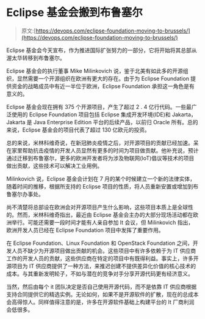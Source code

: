 # Eclipse 基金会搬到布鲁塞尔

> 原文:[https://devops.com/eclipse-foundation-moving-to-brussels/](https://devops.com/eclipse-foundation-moving-to-brussels/)

Eclipse 基金会今天宣布，作为推进国际扩张努力的一部分，它将开始将其总部从渥太华转移到布鲁塞尔。

Eclipse 基金会的执行董事 Mike Milinkovich 说，鉴于北美有如此多的开源组织，显然需要一个开源组织在欧洲有更大的存在。由于为 Eclipse Foundation 提供资金的战略成员中有近一半位于欧洲，Eclipse Foundation 承担这一角色是有意义的。

Eclipse 基金会现在拥有 375 个开源项目，产生了超过 2 . 4 亿行代码。一些最广泛使用的 Eclipse Foundation 项目包括 Eclipse 集成开发环境(IDE)和 Jakarta，Jakarta 是 Java Enterprise Edition 平台的后续产品，以前归 Oracle 所有。总的来说，Eclipse 基金会的项目代表了超过 130 亿欧元的投资。

总的来说，米林科维奇说，在新冠肺炎疫情之后，对开源项目的贡献已经加速。呆在家里帮助抗击疫情的开发人员显然有更多的时间为项目做贡献。他补充说，预计通过迁移到布鲁塞尔，更多的欧洲开发者将为涉及物联网(IoT)倡议等技术的项目做出贡献，这些技术可以解决工业用例。

Milinkovich 说，Eclipse 基金会计划在 7 月的某个时候建立一个新的法律实体，随着时间的推移，根据所支持的 Eclipse 项目的性质，将人员重新安置或增加到布鲁塞尔办事处。

尚不清楚将总部设在欧洲会对开源项目产生什么影响，这些项目本质上是全球性的。然而，米林科维奇指出，最近由 Eclipse 基金会主办的大部分现场活动都在欧洲举行。可能还需要一段时间才能有人亲自参加 It 会议，但 Milinkovich 指出，欧洲开发人员已经在 Eclipse Foundation 项目中发挥了重要作用。

在 Eclipse Foundation、Linux Foundation 和 OpenStack Foundation 之间，开发人员不缺少为开源项目做出贡献的机会。这些项目中有许多依赖于为 IT 供应商工作的开发人员的贡献，这些供应商在特定的项目中有既得利益。事实上，许多开源项目为 IT 供应商提供了一种方法，来推迟创建不提供差异化价值的核心技术的成本。与其重新发明轮子，不如与潜在的竞争对手分享开源代码更有经济意义。

当然，然后由每个 it 团队决定是否自己使用开源代码，而不是依靠 IT 供应商根据支持合同提供它的精选实例。无论如何，如果不是开源软件的扩散，现在的总成本会高得惊人。同样值得注意的是，许多在开源软件基础上构建平台的 It 厂商利润会低很多。
